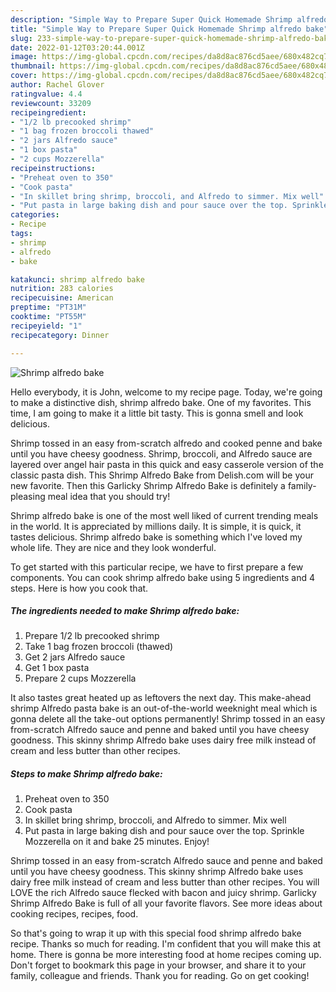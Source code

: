 ```yaml
---
description: "Simple Way to Prepare Super Quick Homemade Shrimp alfredo bake"
title: "Simple Way to Prepare Super Quick Homemade Shrimp alfredo bake"
slug: 233-simple-way-to-prepare-super-quick-homemade-shrimp-alfredo-bake
date: 2022-01-12T03:20:44.001Z
image: https://img-global.cpcdn.com/recipes/da8d8ac876cd5aee/680x482cq70/shrimp-alfredo-bake-recipe-main-photo.jpg
thumbnail: https://img-global.cpcdn.com/recipes/da8d8ac876cd5aee/680x482cq70/shrimp-alfredo-bake-recipe-main-photo.jpg
cover: https://img-global.cpcdn.com/recipes/da8d8ac876cd5aee/680x482cq70/shrimp-alfredo-bake-recipe-main-photo.jpg
author: Rachel Glover
ratingvalue: 4.4
reviewcount: 33209
recipeingredient:
- "1/2 lb precooked shrimp"
- "1 bag frozen broccoli thawed"
- "2 jars Alfredo sauce"
- "1 box pasta"
- "2 cups Mozzerella"
recipeinstructions:
- "Preheat oven to 350"
- "Cook pasta"
- "In skillet bring shrimp, broccoli, and Alfredo to simmer. Mix well"
- "Put pasta in large baking dish and pour sauce over the top. Sprinkle Mozzerella on it and bake 25 minutes. Enjoy!"
categories:
- Recipe
tags:
- shrimp
- alfredo
- bake

katakunci: shrimp alfredo bake 
nutrition: 283 calories
recipecuisine: American
preptime: "PT31M"
cooktime: "PT55M"
recipeyield: "1"
recipecategory: Dinner

---
```



![Shrimp alfredo bake](https://img-global.cpcdn.com/recipes/da8d8ac876cd5aee/680x482cq70/shrimp-alfredo-bake-recipe-main-photo.jpg)

Hello everybody, it is John, welcome to my recipe page. Today, we're going to make a distinctive dish, shrimp alfredo bake. One of my favorites. This time, I am going to make it a little bit tasty. This is gonna smell and look delicious.

Shrimp tossed in an easy from-scratch alfredo and cooked penne and bake until you have cheesy goodness. Shrimp, broccoli, and Alfredo sauce are layered over angel hair pasta in this quick and easy casserole version of the classic pasta dish. This Shrimp Alfredo Bake from Delish.com will be your new favorite. Then this Garlicky Shrimp Alfredo Bake is definitely a family-pleasing meal idea that you should try!

Shrimp alfredo bake is one of the most well liked of current trending meals in the world. It is appreciated by millions daily. It is simple, it is quick, it tastes delicious. Shrimp alfredo bake is something which I've loved my whole life. They are nice and they look wonderful.


To get started with this particular recipe, we have to first prepare a few components. You can cook shrimp alfredo bake using 5 ingredients and 4 steps. Here is how you cook that.

<!--inarticleads1-->

##### The ingredients needed to make Shrimp alfredo bake:

1. Prepare 1/2 lb precooked shrimp
1. Take 1 bag frozen broccoli (thawed)
1. Get 2 jars Alfredo sauce
1. Get 1 box pasta
1. Prepare 2 cups Mozzerella


It also tastes great heated up as leftovers the next day. This make-ahead shrimp Alfredo pasta bake is an out-of-the-world weeknight meal which is gonna delete all the take-out options permanently! Shrimp tossed in an easy from-scratch Alfredo sauce and penne and baked until you have cheesy goodness. This skinny shrimp Alfredo bake uses dairy free milk instead of cream and less butter than other recipes. 

<!--inarticleads2-->

##### Steps to make Shrimp alfredo bake:

1. Preheat oven to 350
1. Cook pasta
1. In skillet bring shrimp, broccoli, and Alfredo to simmer. Mix well
1. Put pasta in large baking dish and pour sauce over the top. Sprinkle Mozzerella on it and bake 25 minutes. Enjoy!


Shrimp tossed in an easy from-scratch Alfredo sauce and penne and baked until you have cheesy goodness. This skinny shrimp Alfredo bake uses dairy free milk instead of cream and less butter than other recipes. You will LOVE the rich Alfredo sauce flecked with bacon and juicy shrimp. Garlicky Shrimp Alfredo Bake is full of all your favorite flavors. See more ideas about cooking recipes, recipes, food. 

So that's going to wrap it up with this special food shrimp alfredo bake recipe. Thanks so much for reading. I'm confident that you will make this at home. There is gonna be more interesting food at home recipes coming up. Don't forget to bookmark this page in your browser, and share it to your family, colleague and friends. Thank you for reading. Go on get cooking!
